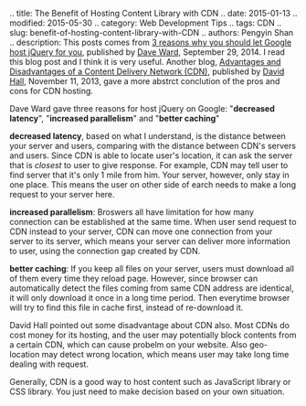.. title: The Benefit of Hosting Content Library with CDN
.. date: 2015-01-13
.. modified: 2015-05-30
.. category: Web Development Tips
.. tags: CDN
.. slug: benefit-of-hosting-content-library-with-CDN
.. authors: Pengyin Shan
.. description: This posts comes from <a href="http://encosia.com/3-reasons-why-you-should-let-google-host-jquery-for-you/">3 reasons why you should let Google host jQuery for you</a>, published by <a href="http://encosia.com/about-dave-ward/">Dave Ward</a>, September 29, 2014. I read this blog post and I think it is very useful. Another blog, <a href="http://blog.webnames.ca/advantages-and-disadvantages-of-a-content-delivery-network">Advantages and Disadvantages of a Content Delivery Network (CDN)</a>, published by <a href="http://blog.webnames.ca/author/david-hall/">David Hall</a>, November 11, 2013, gave a more abstrct conclution of the pros and cons for CDN hosting.

Dave Ward gave three reasons for host jQuery on Google: "**decreased latency**", "**increased parallelism**" and "**better caching**"

**decreased latency**, based on what I understand, is the distance between your server and users, comparing with the distance between CDN's servers and users. Since CDN is able to locate user's location, it can ask the server that is *closest* to user to give response. For example, CDN may tell user to find server that it's only 1 mile from him. Your server, however, only stay in one place. This means the user on other side of earch needs to make a long request to your server here.

**increased parallelism**: Broswers all have limitation for how many connection can be established at the same time. When user send request to CDN instead to your server, CDN can move one connection from your server to its server, which means your server can deliver more information to user, using the connection gap created by CDN.

**better caching**: If you keep all files on your server, users must download all of them every time they reload page. However, since browser can automatically detect the files coming from same CDN address are identical, it will only download it once in a long time period. Then everytime browser will try to find this file in cache first, instead of re-download it.

David Hall pointed out some disadvantage about CDN also. Most CDNs do cost money for its hosting, and the user may potentially block contents from a certain CDN, which can cause probelm on your website. Also geo-location may detect wrong location, which means user may take long time dealing with request.

Generally, CDN is a good way to host content such as JavaScript library or CSS library. You just need to make decision based on your own situation.